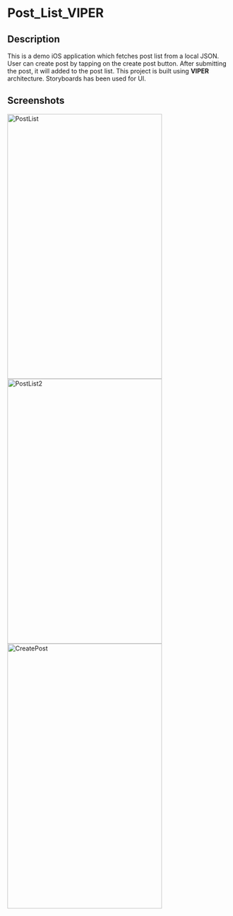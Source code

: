 # Post_List_VIPER
## Description

This is a demo iOS application which fetches post list from a local JSON. User can create post by tapping on the create post button. After submitting the post, it will added to the post list.
This project is built using **VIPER** architecture. Storyboards has been used for UI.

## Screenshots

<img width="350" height="600" alt="PostList" src="https://github.com/sajib-ghosh-iOS/Post_List_VIPER/assets/15829311/7d76493b-5fed-461e-a66f-dc45023de553">
<img width="350" height="600" alt="PostList2" src="https://github.com/sajib-ghosh-iOS/Post_List_VIPER/assets/15829311/15fef861-0235-4c6d-b490-efefc13e02a7">
<img width="350" height="600" alt="CreatePost" src="https://github.com/sajib-ghosh-iOS/Post_List_VIPER/assets/15829311/38f21e97-50cb-4460-80f5-58c03f962d96">


